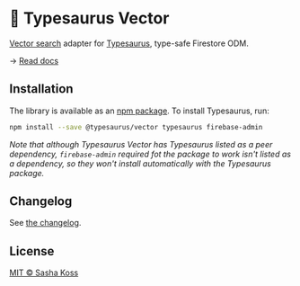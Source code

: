 # 🦕 Typesaurus Vector

[Vector search](https://firebase.google.com/docs/firestore/vector-search) adapter for [Typesaurus](https://github.com/kossnocorp/typesaurus), type-safe Firestore ODM.

→ [Read docs](https://typesaurus.com/integrations/vector/)

## Installation

The library is available as an [npm package](https://www.npmjs.com/package/@typesaurus/vector).
To install Typesaurus, run:

```sh
npm install --save @typesaurus/vector typesaurus firebase-admin
```

_Note that although Typesaurus Vector has Typesaurus listed as a peer dependency, `firebase-admin` required fot the package to work isn't listed as a dependency, so they won't install automatically with the Typesaurus package._

## Changelog

See [the changelog](./CHANGELOG.md).

## License

[MIT © Sasha Koss](https://kossnocorp.mit-license.org/)
